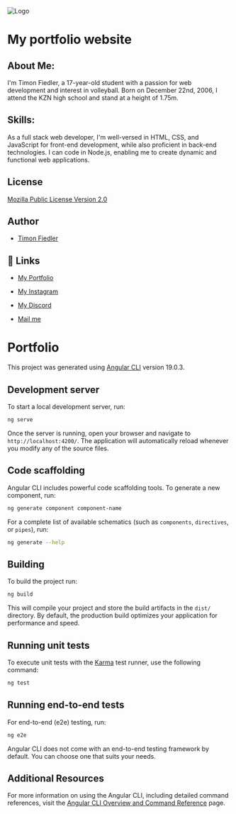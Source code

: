 ![Logo](https://ik.imagekit.io/timon/cdn/logo?updatedAt=1710793404927&tr=h-100,w-100)

# My portfolio website

## About Me:
I'm Timon Fiedler, a 17-year-old student with a passion for web development and interest in volleyball. Born on December 22nd, 2006, I attend the KZN high school and stand at a height of 1.75m.


## Skills:
As a full stack web developer, I'm well-versed in HTML, CSS, and JavaScript for front-end development, while also proficient in back-end technologies. I can code in Node.js, enabling me to create dynamic and functional web applications.


## License

[Mozilla Public License Version 2.0](http://mozilla.org/MPL/2.0/)


## Author

- [Timon Fiedler](https://github.com/Timon-D3v)


## 🔗 Links

- [My Portfolio](https://timondev.com)

- [My Instagram](https://www.instagram.com/timon.dev/)

- [My Discord](https://discordapp.com/users/560914605145325596)

- [Mail me](mailto:timon.dev.main@gmail.com)




# Portfolio

This project was generated using [Angular CLI](https://github.com/angular/angular-cli) version 19.0.3.

## Development server

To start a local development server, run:

```bash
ng serve
```

Once the server is running, open your browser and navigate to `http://localhost:4200/`. The application will automatically reload whenever you modify any of the source files.

## Code scaffolding

Angular CLI includes powerful code scaffolding tools. To generate a new component, run:

```bash
ng generate component component-name
```

For a complete list of available schematics (such as `components`, `directives`, or `pipes`), run:

```bash
ng generate --help
```

## Building

To build the project run:

```bash
ng build
```

This will compile your project and store the build artifacts in the `dist/` directory. By default, the production build optimizes your application for performance and speed.

## Running unit tests

To execute unit tests with the [Karma](https://karma-runner.github.io) test runner, use the following command:

```bash
ng test
```

## Running end-to-end tests

For end-to-end (e2e) testing, run:

```bash
ng e2e
```

Angular CLI does not come with an end-to-end testing framework by default. You can choose one that suits your needs.

## Additional Resources

For more information on using the Angular CLI, including detailed command references, visit the [Angular CLI Overview and Command Reference](https://angular.dev/tools/cli) page.
